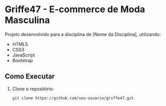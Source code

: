 # Griffe47 - E-commerce de Moda Masculina

Projeto desenvolvido para a disciplina de [Nome da Disciplina], utilizando:
- HTML5
- CSS3
- JavaScript
- Bootstrap

## Como Executar
1. Clone o repositório:
   ```bash
   git clone https://github.com/seu-usuario/griffe47.git